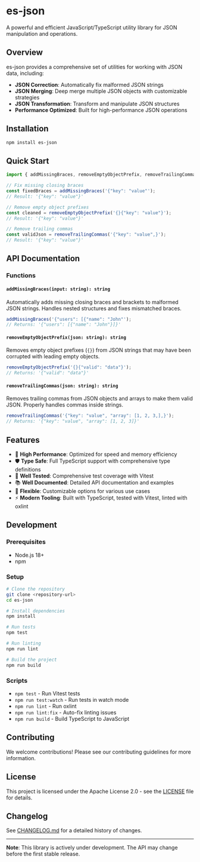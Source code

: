 # es-json

A powerful and efficient JavaScript/TypeScript utility library for JSON manipulation and operations.

## Overview

es-json provides a comprehensive set of utilities for working with JSON data, including:

- **JSON Correction**: Automatically fix malformed JSON strings
- **JSON Merging**: Deep merge multiple JSON objects with customizable strategies
- **JSON Transformation**: Transform and manipulate JSON structures
- **Performance Optimized**: Built for high-performance JSON operations

## Installation

```bash
npm install es-json
```

## Quick Start

```javascript
import { addMissingBraces, removeEmptyObjectPrefix, removeTrailingCommas } from 'es-json';

// Fix missing closing braces
const fixedBraces = addMissingBraces('{"key": "value"');
// Result: '{"key": "value"}'

// Remove empty object prefixes
const cleaned = removeEmptyObjectPrefix('{}{"key": "value"}');
// Result: '{"key": "value"}'

// Remove trailing commas
const validJson = removeTrailingCommas('{"key": "value",}');
// Result: '{"key": "value"}'
```

## API Documentation

### Functions

#### `addMissingBraces(input: string): string`

Automatically adds missing closing braces and brackets to malformed JSON strings. Handles nested structures and fixes mismatched braces.

```javascript
addMissingBraces('{"users": [{"name": "John"');
// Returns: '{"users": [{"name": "John"}]}'
```

#### `removeEmptyObjectPrefix(json: string): string`

Removes empty object prefixes (`{}`) from JSON strings that may have been corrupted with leading empty objects.

```javascript
removeEmptyObjectPrefix('{}{"valid": "data"}');
// Returns: '{"valid": "data"}'
```

#### `removeTrailingCommas(json: string): string`

Removes trailing commas from JSON objects and arrays to make them valid JSON. Properly handles commas inside strings.

```javascript
removeTrailingCommas('{"key": "value", "array": [1, 2, 3,],}');
// Returns: '{"key": "value", "array": [1, 2, 3]}'
```

## Features

- 🚀 **High Performance**: Optimized for speed and memory efficiency
- 🛡️ **Type Safe**: Full TypeScript support with comprehensive type definitions
- 🧪 **Well Tested**: Comprehensive test coverage with Vitest
- 📚 **Well Documented**: Detailed API documentation and examples
- 🔧 **Flexible**: Customizable options for various use cases
- ⚡ **Modern Tooling**: Built with TypeScript, tested with Vitest, linted with oxlint

## Development

### Prerequisites

- Node.js 18+
- npm

### Setup

```bash
# Clone the repository
git clone <repository-url>
cd es-json

# Install dependencies
npm install

# Run tests
npm test

# Run linting
npm run lint

# Build the project
npm run build
```

### Scripts

- `npm test` - Run Vitest tests
- `npm run test:watch` - Run tests in watch mode
- `npm run lint` - Run oxlint
- `npm run lint:fix` - Auto-fix linting issues
- `npm run build` - Build TypeScript to JavaScript

## Contributing

We welcome contributions! Please see our contributing guidelines for more information.

## License

This project is licensed under the Apache License 2.0 - see the [LICENSE](LICENSE) file for details.

## Changelog

See [CHANGELOG.md](CHANGELOG.md) for a detailed history of changes.

---

**Note**: This library is actively under development. The API may change before the first stable release.